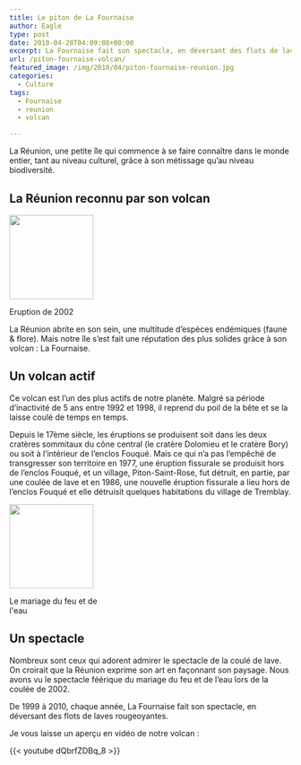 ```yaml
---
title: Le piton de La Fournaise
author: Eagle
type: post
date: 2010-04-28T04:09:08+00:00
excerpt: La Fournaise fait son spectacle, en déversant des flots de laves rougeoyantes. Ce volcan est l’un des plus actifs de notre planète. Malgré sa période d’inactivité de 5 ans entre 1992 et 1998, il reprend du poil de la bête et se la laisse coulé de temps en temps.
url: /piton-fournaise-volcan/
featured_image: /img/2010/04/piton-fournaise-reunion.jpg
categories:
  - Culture
tags:
  - Fournaise
  - reunion
  - volcan

---
```

La Réunion, une petite île qui commence à se faire connaître dans le monde entier, tant au niveau culturel, grâce à son métissage qu’au niveau biodiversité.

## La Réunion reconnu par son volcan 

<div id="attachment_1756" style="width: 160px" class="wp-caption right">
  
  <a href="https://i1.wp.com/974attitude.fr/img/feudanslamer.jpg"><img aria-describedby="caption-attachment-1756" src="/img/2010/04/feudanslamer-150x150.jpg?resize=150%2C150" alt="" title="volcan" width="150" height="150" class="size-thumbnail wp-image-1756" data-recalc-dims="1" /></a>
        
  <p id="caption-attachment-1756" class="wp-caption-text">
          Eruption de 2002
  </p>

</div> 

La Réunion abrite en son sein, une multitude d’espèces endémiques (faune & flore). Mais notre île s’est fait une réputation des plus solides grâce à son volcan : La Fournaise.

## Un volcan actif

Ce volcan est l’un des plus actifs de notre planète. Malgré sa période d’inactivité de 5 ans entre 1992 et 1998, il reprend du poil de la bête et se la laisse coulé de temps en temps.

Depuis le 17ème siècle, les éruptions se produisent soit dans les deux cratères sommitaux du cône central (le cratère Dolomieu et le cratère Bory) ou soit à l’intérieur de l’enclos Fouqué. Mais ce qui n’a pas l’empêché de transgresser son territoire en 1977, une éruption fissurale se produisit hors de l’enclos Fouqué, et un village, Piton-Saint-Rose, fut détruit, en partie, par une coulée de lave et en 1986, une nouvelle éruption fissurale a lieu hors de l’enclos Fouqué et elle détruisit quelques habitations du village de Tremblay.

<div id="attachment_1760" style="width: 160px" class="wp-caption right">
  <a href="https://i1.wp.com/974attitude.fr/img/reunion-volcan-resize.jpg"><img aria-describedby="caption-attachment-1760" src="https://i1.wp.com/974attitude.fr/img/2010/04/reunion-volcan-resize-150x150.jpg?resize=150%2C150" alt="" title="reunion_volcan" width="150" height="150" class="size-thumbnail wp-image-1760" data-recalc-dims="1" /></a>
          
  <p id="caption-attachment-1760" class="wp-caption-text">
            Le mariage du feu et de l'eau
  </p>
</div>

## Un spectacle

Nombreux sont ceux qui adorent admirer le spectacle de la coulé de lave. On croirait que la Réunion exprime son art en façonnant son paysage. Nous avons vu le spectacle féérique du mariage du feu et de l’eau lors de la coulée de 2002.

De 1999 à 2010, chaque année, La Fournaise fait son spectacle, en déversant des flots de laves rougeoyantes.
  
Je vous laisse un aperçu en vidéo de notre volcan :

{{< youtube dQbrfZDBq_8 >}}